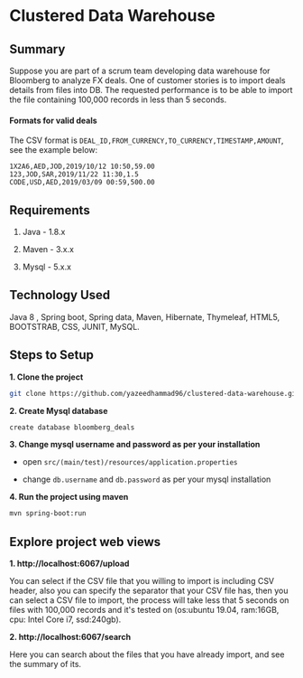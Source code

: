 # Clustered Data Warehouse

## Summary

Suppose you are part of a scrum team developing data warehouse for Bloomberg to analyze FX deals. One of customer stories is to import deals details from files into DB. The requested performance is to be able to import the file containing 100,000 records in less than 5 seconds. 

#### Formats for valid deals
The CSV format is `DEAL_ID,FROM_CURRENCY,TO_CURRENCY,TIMESTAMP,AMOUNT`, see the example below:

```
1X2A6,AED,JOD,2019/10/12 10:50,59.00
123,JOD,SAR,2019/11/22 11:30,1.5
CODE,USD,AED,2019/03/09 00:59,500.00
```

## Requirements

1. Java - 1.8.x

2. Maven - 3.x.x

3. Mysql - 5.x.x


## Technology Used

Java 8 , Spring boot, Spring data, Maven, Hibernate, Thymeleaf, HTML5, BOOTSTRAB, CSS, JUNIT, MySQL.


## Steps to Setup

**1. Clone the project**

```bash
git clone https://github.com/yazeedhammad96/clustered-data-warehouse.git
```

**2. Create Mysql database**
```bash
create database bloomberg_deals
```

**3. Change mysql username and password as per your installation**

+ open `src/(main/test)/resources/application.properties` 

+ change `db.username` and `db.password` as per your mysql installation

**4. Run the project using maven**

```bash
mvn spring-boot:run
```
## Explore project web views

**1. http://localhost:6067/upload**

You can select if the CSV file that you willing to import is including CSV header, also you can specify the separator that your CSV file has, then you can select a CSV file to import, the process will take less that 5 seconds on files with 100,000 records and it's tested on (os:ubuntu 19.04, ram:16GB, cpu: Intel Core i7, ssd:240gb).

**2. http://localhost:6067/search**

Here you can search about the files that you have already import, and see the summary of its.
